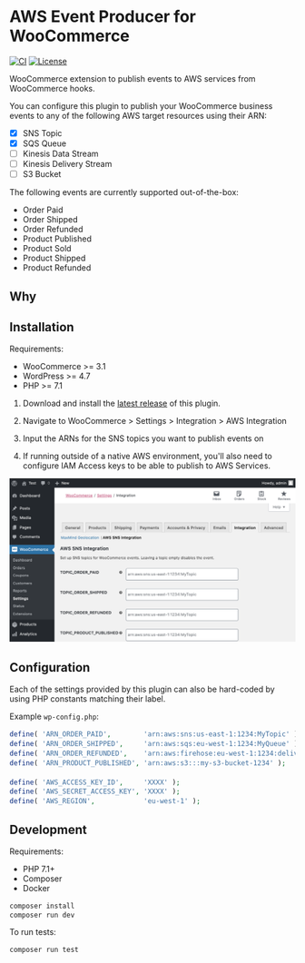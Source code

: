 # AWS Event Producer for WooCommerce

[![CI](https://github.com/Toriverkosto/woocommerce-aws-integration/workflows/CI/badge.svg)](https://github.com/Toriverkosto/woocommerce-aws-integration/actions?query=workflow%3ACI)
[![License](https://img.shields.io/:license-gpl3-blue.svg)](https://github.com/anttiviljami/wp-safe-updates/blob/master/LICENSE)

WooCommerce extension to publish events to AWS services from WooCommerce hooks.

You can configure this plugin to publish your WooCommerce business events to any
of the following AWS target resources using their ARN:

- [x] SNS Topic
- [x] SQS Queue
- [ ] Kinesis Data Stream
- [ ] Kinesis Delivery Stream
- [ ] S3 Bucket

The following events are currently supported out-of-the-box:

- Order Paid
- Order Shipped
- Order Refunded
- Product Published
- Product Sold
- Product Shipped
- Product Refunded

## Why

## Installation

Requirements:

- WooCommerce >= 3.1
- WordPress >= 4.7
- PHP >= 7.1

1. Download and install the [latest release](https://github.com/Toriverkosto/woocommerce-aws-integration/releases) of this plugin.

1. Navigate to WooCommerce > Settings > Integration > AWS Integration

1. Input the ARNs for the SNS topics you want to publish events on

1. If running outside of a native AWS environment, you'll also need to configure
   IAM Access keys to be able to publish to AWS Services.

![Settings page](assets/screenshot-1.png)

## Configuration

Each of the settings provided by this plugin can also be hard-coded by using
PHP constants matching their label.

Example `wp-config.php`:

```php
define( 'ARN_ORDER_PAID',        'arn:aws:sns:us-east-1:1234:MyTopic' );
define( 'ARN_ORDER_SHIPPED',     'arn:aws:sqs:eu-west-1:1234:MyQueue' );
define( 'ARN_ORDER_REFUNDED',    'arn:aws:firehose:eu-west-1:1234:deliverystream/MyStream' );
define( 'ARN_PRODUCT_PUBLISHED', 'arn:aws:s3:::my-s3-bucket-1234' );

define( 'AWS_ACCESS_KEY_ID',     'XXXX' );
define( 'AWS_SECRET_ACCESS_KEY', 'XXXX' );
define( 'AWS_REGION',            'eu-west-1' );
```

## Development

Requirements:

- PHP 7.1+
- Composer
- Docker

```
composer install
composer run dev
```

To run tests:

```
composer run test
```
